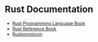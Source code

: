 # Rust Documentation

* [Rust Programming Language Book](https://doc.rust-lang.org/book/index.html)
* [Rust Reference Book](https://doc.rust-lang.org/reference/index.html)
* [Rustonomicon](https://doc.rust-lang.org/nomicon/)
